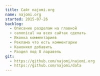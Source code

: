 ```yaml
---
title: Сайт najomi.org
name: najomi.org
started: 2015-07-26
backlog:
  - Описание разделам на главной
  - canonical на всех сайтах сделать
  - Иконка комментариев
  - Реклама что есть комментарии
  - Каноникл добавить
  - Раздел под 8 ларавель
git:
  - https://github.com/najomi/najomi.org
  - https://github.com/najomi/data
---
```

